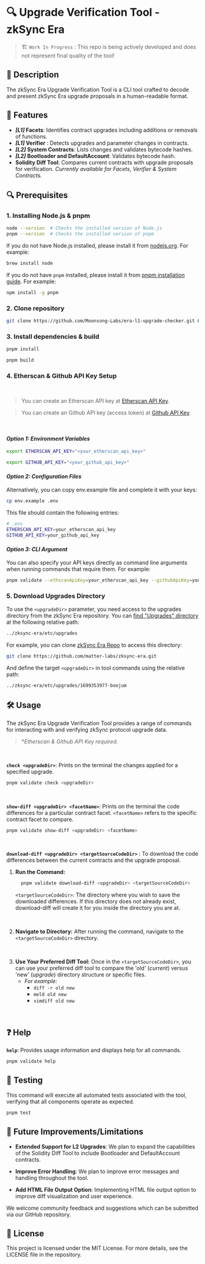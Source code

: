 # 🔍 Upgrade Verification Tool - zkSync Era

> 🏗️ `Work In Progress` : This repo is being actively developed and does not represent final quality of the tool!

## 📝 **Description**

The zkSync Era Upgrade Verification Tool is a CLI tool crafted to decode and present zkSync Era upgrade proposals in a human-readable format.

## 🌟 **Features**

  - **_[L1]_ Facets**: Identifies contract upgrades including additions or removals of functions. 
  - **_[L1]_ Verifier** : Detects upgrades and parameter changes in contracts.
  - **_[L2]_ System Contracts**: Lists changes and validates bytecode hashes. 
 - **_[L2]_ Bootloader and DefaultAccount**: Validates bytecode hash.
 - **Solidity Diff Tool**: Compares current contracts with upgrade proposals for verification. *Currently available for Facets, Verifier & System Contracts.*
 

## 🔍 **Prerequisites**

### **1. Installing Node.js & pnpm**

```bash
node --version  # Checks the installed version of Node.js
pnpm --version  # Checks the installed version of pnpm
```


If you do not have Node.js installed, please install it from [nodejs.org](https://nodejs.org/en/download/package-manager). For example: 

```bash
brew install node
```

If you do not have `pnpm` installed, please install it from [pnpm installation guide](https://pnpm.io/installation). For example:

```bash
npm install -g pnpm
```

### **2. Clone repository**

```bash
git clone https://github.com/Moonsong-Labs/era-l1-upgrade-checker.git && cd era-l1-upgrade-checker
```

### **3. Install dependencies & build**

```bash
pnpm install
```

```bash
pnpm build
```

### **4. Etherscan & Github API Key Setup**
<br>

>You can create an Etherscan API key at [Etherscan API Key](https://docs.etherscan.io/getting-started/viewing-api-usage-statistics).

> You can create an Github API key (access token) at [Github API Key](https://github.com/settings/tokens).

<br>

#### ***Option 1: Environment Variables***

```bash
export ETHERSCAN_API_KEY="<your_etherscan_api_key>"
```
```bash
export GITHUB_API_KEY="<your_github_api_key>"
```

#### ***Option 2: Configuration Files***

Alternatively, you can copy  env.example file and complete it with your keys:

```bash
cp env.example .env
```
This file should contain the following entries:
```bash
# .env
ETHERSCAN_API_KEY=your_etherscan_api_key
GITHUB_API_KEY=your_github_api_key
```

#### ***Option 3: CLI Argument***

 You can also specify your API keys directly as command line arguments when running commands that require them. For example:

```bash
pnpm validate --ethscanApiKey=your_etherscan_api_key --githubApiKey=your_github_api_key
```

### **5. Download Upgrades Directory**

To use the `<upgradeDir>` parameter, you need access to the upgrades directory from the zkSync Era repository. You can [find "Upgrades" directory](https://github.com/matter-labs/zksync-era/tree/main/etc/upgrades) at the following relative path:

```bash
../zksync-era/etc/upgrades
````

For example, you can clone [zkSync Era Repo](https://docs.etherscan.io/getting-started/viewing-api-usage-statistics) to access this directory: 

```bash
git clone https://github.com/matter-labs/zksync-era.git
```

And define the target `<upgradeDir>` in tool commands using the relative path:

```bash
../zksync-era/etc/upgrades/1699353977-boojum
````


## 🛠️ **Usage**
The zkSync Era Upgrade Verification Tool provides a range of commands for interacting with and verifying zkSync protocol upgrade data.

>**Etherscan & Github API Key required.*

<br>

**`check <upgradeDir>`**: Prints on the terminal the changes applied for a specified upgrade. 

```bash
pnpm validate check <upgradeDir>
```

<br>

**`show-diff <upgradeDir> <facetName>`**: Prints on the terminal the code differences for a particular contract facet. `<facetName>` refers to the specific contract facet to compare.


```bash
pnpm validate show-diff <upgradeDir> <facetName>
```
<br>

**`download-diff <upgradeDir> <targetSourceCodeDir>`** : To download the code differences between the current contracts and the upgrade proposal.


1. **Run the Command:**
    ```bash
      pnpm validate download-diff <upgradeDir> <targetSourceCodeDir>
    ```
    `<targetSourceCodeDir>`: The directory where you wish to save the downloaded differences. If this directory does not already exist, download-diff will create it for you inside the directory you are at. 

<br>

2. **Navigate to Directory:** After running the command, navigate to the `<targetSourceCodeDir>` directory.

<br>

3. **Use Your Preferred Diff Tool:** Once in the `<targetSourceCodeDir>`, you can use your preferred diff tool to compare the 'old' (*current*) versus 'new'  (*upgrade*) directory structure or specific files.
    - *For example:* 
        - ```diff -r old new```
        - ```meld old new```
        - ```vimdiff old new```

<br>


## ❓ Help

**`help`**: Provides usage information and displays help for all commands.

```bash
pnpm validate help
```

## 🧪 Testing

This command will execute all automated tests associated with the tool, verifying that all components operate as expected.

```bash
pnpm test
```

## 🔮 Future Improvements/Limitations

- **Extended Support for L2 Upgrades**: We plan to expand the capabilities of the Solidity Diff Tool to include Bootloader and DefaultAccount contracts.

- **Improve Error Handling**: We plan to improve error messages and handling throughout the tool.

- **Add HTML File Output Option**: Implementing HTML file output option to improve diff visualization and user experience. 

We welcome community feedback and suggestions which can be submitted via our GitHub repository.

## 📄 **License**

This project is licensed under the MIT License. For more details, see the LICENSE file in the repository.